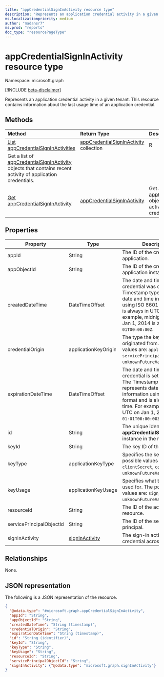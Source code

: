 ```yaml
---
title: "appCredentialSignInActivity resource type"
description: "Represents an application credential activity in a given tenant."
ms.localizationpriority: medium
author: "madansr7"
ms.prod: "reports"
doc_type: "resourcePageType"
---
```


# appCredentialSignInActivity resource type

Namespace: microsoft.graph

[!INCLUDE [beta-disclaimer](../../includes/beta-disclaimer.md)]

Represents an application credential activity in a given tenant. This resource contains information about the last usage time of an application credential.

## Methods

| Method                                                                         | Return Type                                                                           | Description                                                                |
| :----------------------------------------------------------------------------- | :------------------------------------------------------------------------------------ | :------------------------------------------------------------------------- |
| [List appCredentialSignInActivities](../api/appcredentialsigninactivity-list.md) | [appCredentialSignInActivity](../resources/appcredentialsigninactivity.md) collection | R
Get a list of [appCredentialSignInActivity](../resources/appcredentialsigninactivity.md) objects that contains recent activity of application credentials.                    |
| [Get appCredentialSignInActivity](../api/appcredentialsigninactivity-get.md)   | [appCredentialSignInActivity](../resources/appcredentialsigninactivity.md)            | Get an [appCredentialSignInActivity](../resources/appcredentialsigninactivity.md) object that contains recent activity of an application credential. |

## Properties

| Property                 | Type                                             | Description                                                                                           |
| ------------------------ | ------------------------------------------------ | ----------------------------------------------------------------------------------------------------- |
| appId                    | String                                           | The ID of the credential application.                                                                 |
| appObjectId              | String                                           | The ID of the credential application instance.                                                        |
| createdDateTime          | DateTimeOffset                                   | The date and time when the credential was created. The Timestamp type represents date and time information using ISO 8601 format and is always in UTC time. For example, midnight UTC on Jan 1, 2014 is `2014-01-01T00:00:00Z`.                                                   |
| credentialOrigin         | applicationKeyOrigin                             | The type the key credential originated from. Possible values are: `application`, `servicePrincipal`, `unknownFutureValue`. |
| expirationDateTime       | DateTimeOffset                                   | The date and time when the credential is set to expire. The Timestamp type represents date and time information using ISO 8601 format and is always in UTC time. For example, midnight UTC on Jan 1, 2014 is `2014-01-01T00:00:00Z`.                                                   |
| id                       | String                                           | The unique identifier of the **appCredentialSignInActivity** instance in the response.                    |
| keyId                    | String                                           | The key ID of the credential.                                                                          |
| keyType                  | applicationKeyType                               | Specifies the key type. The possible values are: `clientSecret`, `certificate`, `unknownFutureValue`. |
| keyUsage                 | applicationKeyUsage                              | Specifies what the key was used for. The possible values are: `sign`, `verify`, `unknownFutureValue`.  |
| resourceId               | String                                           | The ID of the accessed resource.                                                                      |
| servicePrincipalObjectId | String                                           | The ID of the service principal.                                                                      |
| signInActivity           | [signInActivity](../resources/signinactivity.md) | The sign-in activity of the credential across all flows.                                              |

## Relationships

None.

## JSON representation

The following is a JSON representation of the resource.

<!-- {
  "blockType": "resource",
  "keyProperty": "id",
  "@odata.type": "microsoft.graph.appCredentialSignInActivity",
  "baseType": "microsoft.graph.entity",
  "openType": false
}
-->
```json
{
  "@odata.type": "#microsoft.graph.appCredentialSignInActivity",
  "appId": "String",
  "appObjectId": "String",
  "createdDateTime": "String (timestamp)",
  "credentialOrigin": "String",
  "expirationDateTime": "String (timestamp)",
  "id": "String (identifier)",
  "keyId": "String",
  "keyType": "String",
  "keyUsage": "String",
  "resourceId": "String",
  "servicePrincipalObjectId": "String",
  "signInActivity": {"@odata.type": "microsoft.graph.signInActivity"}
}
```



